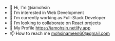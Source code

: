 - 👋 Hi, I’m @iamohsin
- 👀 I’m interested in Web Development
- 🌱 I’m currently working as Full-Stack Developer
- 💞️ I’m looking to collaborate on React projects
- 👀 My Profile https://iamohsin.netlify.app
- 📫 How to reach me mohsinameen60@gmail.com

<!---
iamohsin/iamohsin is a ✨ special ✨ repository because its `README.md` (this file) appears on your GitHub profile.
You can click the Preview link to take a look at your changes.
--->
